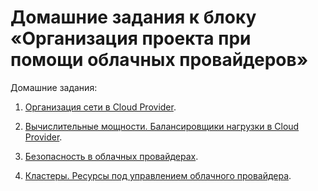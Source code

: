 # Домашние задания к блоку «Организация проекта при помощи облачных провайдеров»

Домашние задания:

1. [Организация сети в Cloud Provider](15.1/README.md).

2. [Вычислительные мощности. Балансировщики нагрузки в Cloud Provider](15.2.md).

3. [Безопасность в облачных провайдерах](15.3.md).

4. [Кластеры. Ресурсы под управлением облачного провайдера](15.4.md).
